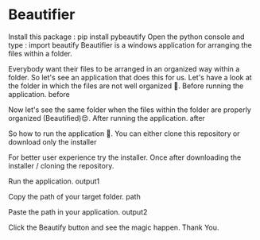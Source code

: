 # Beautifier
Install this package : pip install pybeautify
Open the python console and type : import beautify
Beautifier is a windows application for arranging the files within a folder.

Everybody want their files to be arranged in an organized way within a folder.
So let's see an application that does this for us.
Let's have a look at the folder in which the files are not well organized 🤢.
Before running the application.
before

Now let's see the same folder when the files within the folder are properly organized (Beautified)😍.
After running the application.
after

So how to run the application 🤔.
You can either clone this repository or download only the installer

For better user experience try the installer.
Once after downloading the installer / cloning the repository.

Run the application.
output1

Copy the path of your target folder.
path

Paste the path in your application.
output2

Click the Beautify button and see the magic happen.
Thank You.
